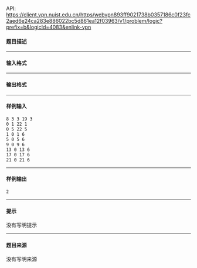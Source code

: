 API: https://client.vpn.nuist.edu.cn/https/webvpn893ff9021738b0357186c0f23fc2aed6e24ca283e886022bc5d861ea12f03963/v1/problem/logic?prefix=b&logicId=4083&enlink-vpn

#### 题目描述

---

#### 输入格式

---

#### 输出格式

---

#### 样例输入
```
8 3 3 19 3
0 1 22 1
0 5 22 5
1 0 1 6
5 0 5 6
9 0 9 6
13 0 13 6
17 0 17 6
21 0 21 6

```

---

#### 样例输出
```
2
```

---

#### 提示

没有写明提示

---

#### 题目来源

没有写明来源